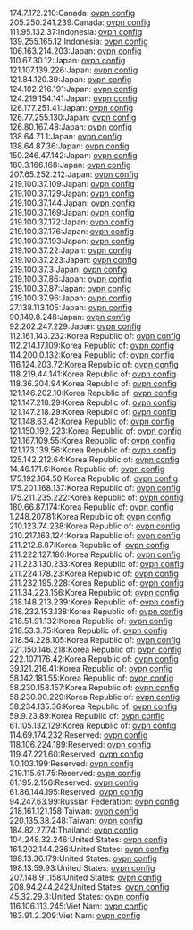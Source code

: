 174.7.172.210:Canada: [ovpn config](vpn/174_7_172_210.ovpn)  
205.250.241.239:Canada: [ovpn config](vpn/205_250_241_239.ovpn)  
111.95.132.37:Indonesia: [ovpn config](vpn/111_95_132_37.ovpn)  
139.255.165.12:Indonesia: [ovpn config](vpn/139_255_165_12.ovpn)  
106.163.214.203:Japan: [ovpn config](vpn/106_163_214_203.ovpn)  
110.67.30.12:Japan: [ovpn config](vpn/110_67_30_12.ovpn)  
121.107.139.226:Japan: [ovpn config](vpn/121_107_139_226.ovpn)  
121.84.120.39:Japan: [ovpn config](vpn/121_84_120_39.ovpn)  
124.102.216.191:Japan: [ovpn config](vpn/124_102_216_191.ovpn)  
124.219.154.141:Japan: [ovpn config](vpn/124_219_154_141.ovpn)  
126.177.251.41:Japan: [ovpn config](vpn/126_177_251_41.ovpn)  
126.77.255.130:Japan: [ovpn config](vpn/126_77_255_130.ovpn)  
126.80.167.48:Japan: [ovpn config](vpn/126_80_167_48.ovpn)  
138.64.71.1:Japan: [ovpn config](vpn/138_64_71_1.ovpn)  
138.64.87.36:Japan: [ovpn config](vpn/138_64_87_36.ovpn)  
150.246.47.142:Japan: [ovpn config](vpn/150_246_47_142.ovpn)  
180.3.166.168:Japan: [ovpn config](vpn/180_3_166_168.ovpn)  
207.65.252.212:Japan: [ovpn config](vpn/207_65_252_212.ovpn)  
219.100.37.109:Japan: [ovpn config](vpn/219_100_37_109.ovpn)  
219.100.37.129:Japan: [ovpn config](vpn/219_100_37_129.ovpn)  
219.100.37.144:Japan: [ovpn config](vpn/219_100_37_144.ovpn)  
219.100.37.169:Japan: [ovpn config](vpn/219_100_37_169.ovpn)  
219.100.37.172:Japan: [ovpn config](vpn/219_100_37_172.ovpn)  
219.100.37.176:Japan: [ovpn config](vpn/219_100_37_176.ovpn)  
219.100.37.193:Japan: [ovpn config](vpn/219_100_37_193.ovpn)  
219.100.37.22:Japan: [ovpn config](vpn/219_100_37_22.ovpn)  
219.100.37.223:Japan: [ovpn config](vpn/219_100_37_223.ovpn)  
219.100.37.3:Japan: [ovpn config](vpn/219_100_37_3.ovpn)  
219.100.37.86:Japan: [ovpn config](vpn/219_100_37_86.ovpn)  
219.100.37.87:Japan: [ovpn config](vpn/219_100_37_87.ovpn)  
219.100.37.96:Japan: [ovpn config](vpn/219_100_37_96.ovpn)  
27.138.113.105:Japan: [ovpn config](vpn/27_138_113_105.ovpn)  
90.149.8.248:Japan: [ovpn config](vpn/90_149_8_248.ovpn)  
92.202.247.229:Japan: [ovpn config](vpn/92_202_247_229.ovpn)  
112.161.143.232:Korea Republic of: [ovpn config](vpn/112_161_143_232.ovpn)  
112.214.17.109:Korea Republic of: [ovpn config](vpn/112_214_17_109.ovpn)  
114.200.0.132:Korea Republic of: [ovpn config](vpn/114_200_0_132.ovpn)  
116.124.203.72:Korea Republic of: [ovpn config](vpn/116_124_203_72.ovpn)  
118.219.44.141:Korea Republic of: [ovpn config](vpn/118_219_44_141.ovpn)  
118.36.204.94:Korea Republic of: [ovpn config](vpn/118_36_204_94.ovpn)  
121.146.202.10:Korea Republic of: [ovpn config](vpn/121_146_202_10.ovpn)  
121.147.218.29:Korea Republic of: [ovpn config](vpn/121_147_218_29.ovpn)  
121.147.218.29:Korea Republic of: [ovpn config](vpn/121_147_218_29.ovpn)  
121.148.63.42:Korea Republic of: [ovpn config](vpn/121_148_63_42.ovpn)  
121.150.192.223:Korea Republic of: [ovpn config](vpn/121_150_192_223.ovpn)  
121.167.109.55:Korea Republic of: [ovpn config](vpn/121_167_109_55.ovpn)  
121.173.139.56:Korea Republic of: [ovpn config](vpn/121_173_139_56.ovpn)  
125.142.212.64:Korea Republic of: [ovpn config](vpn/125_142_212_64.ovpn)  
14.46.171.6:Korea Republic of: [ovpn config](vpn/14_46_171_6.ovpn)  
175.192.164.50:Korea Republic of: [ovpn config](vpn/175_192_164_50.ovpn)  
175.201.168.137:Korea Republic of: [ovpn config](vpn/175_201_168_137.ovpn)  
175.211.235.222:Korea Republic of: [ovpn config](vpn/175_211_235_222.ovpn)  
180.66.87.174:Korea Republic of: [ovpn config](vpn/180_66_87_174.ovpn)  
1.248.207.81:Korea Republic of: [ovpn config](vpn/1_248_207_81.ovpn)  
210.123.74.238:Korea Republic of: [ovpn config](vpn/210_123_74_238.ovpn)  
210.217.163.124:Korea Republic of: [ovpn config](vpn/210_217_163_124.ovpn)  
211.212.6.87:Korea Republic of: [ovpn config](vpn/211_212_6_87.ovpn)  
211.222.127.180:Korea Republic of: [ovpn config](vpn/211_222_127_180.ovpn)  
211.223.130.233:Korea Republic of: [ovpn config](vpn/211_223_130_233.ovpn)  
211.224.178.23:Korea Republic of: [ovpn config](vpn/211_224_178_23.ovpn)  
211.232.195.228:Korea Republic of: [ovpn config](vpn/211_232_195_228.ovpn)  
211.34.223.156:Korea Republic of: [ovpn config](vpn/211_34_223_156.ovpn)  
218.148.213.239:Korea Republic of: [ovpn config](vpn/218_148_213_239.ovpn)  
218.232.153.138:Korea Republic of: [ovpn config](vpn/218_232_153_138.ovpn)  
218.51.91.132:Korea Republic of: [ovpn config](vpn/218_51_91_132.ovpn)  
218.53.3.75:Korea Republic of: [ovpn config](vpn/218_53_3_75.ovpn)  
218.54.228.105:Korea Republic of: [ovpn config](vpn/218_54_228_105.ovpn)  
221.150.146.218:Korea Republic of: [ovpn config](vpn/221_150_146_218.ovpn)  
222.107.176.42:Korea Republic of: [ovpn config](vpn/222_107_176_42.ovpn)  
39.121.216.41:Korea Republic of: [ovpn config](vpn/39_121_216_41.ovpn)  
58.142.181.55:Korea Republic of: [ovpn config](vpn/58_142_181_55.ovpn)  
58.230.158.157:Korea Republic of: [ovpn config](vpn/58_230_158_157.ovpn)  
58.230.90.229:Korea Republic of: [ovpn config](vpn/58_230_90_229.ovpn)  
58.234.135.36:Korea Republic of: [ovpn config](vpn/58_234_135_36.ovpn)  
59.9.23.89:Korea Republic of: [ovpn config](vpn/59_9_23_89.ovpn)  
61.105.132.129:Korea Republic of: [ovpn config](vpn/61_105_132_129.ovpn)  
114.69.174.232:Reserved: [ovpn config](vpn/114_69_174_232.ovpn)  
118.106.224.189:Reserved: [ovpn config](vpn/118_106_224_189.ovpn)  
119.47.221.60:Reserved: [ovpn config](vpn/119_47_221_60.ovpn)  
1.0.103.199:Reserved: [ovpn config](vpn/1_0_103_199.ovpn)  
219.115.61.75:Reserved: [ovpn config](vpn/219_115_61_75.ovpn)  
61.195.2.156:Reserved: [ovpn config](vpn/61_195_2_156.ovpn)  
61.86.144.195:Reserved: [ovpn config](vpn/61_86_144_195.ovpn)  
94.247.63.99:Russian Federation: [ovpn config](vpn/94_247_63_99.ovpn)  
218.161.121.158:Taiwan: [ovpn config](vpn/218_161_121_158.ovpn)  
220.135.38.248:Taiwan: [ovpn config](vpn/220_135_38_248.ovpn)  
184.82.27.74:Thailand: [ovpn config](vpn/184_82_27_74.ovpn)  
104.248.32.246:United States: [ovpn config](vpn/104_248_32_246.ovpn)  
161.202.144.236:United States: [ovpn config](vpn/161_202_144_236.ovpn)  
198.13.36.179:United States: [ovpn config](vpn/198_13_36_179.ovpn)  
198.13.59.93:United States: [ovpn config](vpn/198_13_59_93.ovpn)  
207.148.91.158:United States: [ovpn config](vpn/207_148_91_158.ovpn)  
208.94.244.242:United States: [ovpn config](vpn/208_94_244_242.ovpn)  
45.32.29.3:United States: [ovpn config](vpn/45_32_29_3.ovpn)  
116.106.113.245:Viet Nam: [ovpn config](vpn/116_106_113_245.ovpn)  
183.91.2.209:Viet Nam: [ovpn config](vpn/183_91_2_209.ovpn)  
